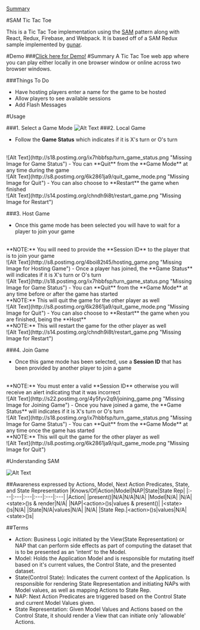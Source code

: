 [Summary](#summary)

#SAM Tic Tac Toe

This is a Tic Tac Toe implementation using the [SAM](http://sam.js.org/ "SAM") pattern along with React, Redux, Firebase, and Webpack. It is based off of a SAM Redux sample implemented by [gunar](https://github.com/gunar/sam-redux "SAM Redux").

#Demo
###[Click here for Demo!](https://tic-tac-toe-redux-sam.firebaseapp.com "Demo")
#Summary
A Tic Tac Toe web app where you can play either locally in one browser window or online across two browser windows.

###Things To Do
- Have hosting players enter a name for the game to be hosted
- Allow players to see available sessions
- Add Flash Messages

#Usage

###1. Select a Game Mode
![Alt Text](http://s30.postimg.org/lvootrq5d/game_modes.png "Missing Image for Game Modes")
###2. Local Game
- Follow the **Game Status** which indicates if it is X's turn or O's turn
<br>
![Alt Text](http://s18.postimg.org/ix7hbbfsp/turn_game_status.png "Missing Image for Game Status")
- You can **Quit** from the **Game Mode** at any time during the game
<br>
![Alt Text](http://s8.postimg.org/6k2861ja9/quit_game_mode.png "Missing Image for Quit")
- You can also choose to **Restart** the game when finished
<br>
![Alt Text](http://s14.postimg.org/chndh9i8t/restart_game.png "Missing Image for Restart")

###3. Host Game
- Once this game mode has been selected you will have to wait for a player to join your game
<br>
**NOTE:** You will need to provide the **Session ID** to the player that is to join your game
<br>
![Alt Text](http://s8.postimg.org/4boi82t45/hosting_game.png "Missing Image for Hosting Game")
- Once a player has joined, the **Game Status** will indicates if it is X's turn or O's turn
<br>
![Alt Text](http://s18.postimg.org/ix7hbbfsp/turn_game_status.png "Missing Image for Game Status")
- You can **Quit** from the **Game Mode** at any time before or after the game has started
<br>
**NOTE:** This will quit the game for the other player as well
<br>
![Alt Text](http://s8.postimg.org/6k2861ja9/quit_game_mode.png "Missing Image for Quit")
- You can also choose to **Restart** the game when you are finished, being the **Host**
<br>
**NOTE:** This will restart the game for the other player as well
<br>
![Alt Text](http://s14.postimg.org/chndh9i8t/restart_game.png "Missing Image for Restart")

###4. Join Game
- Once this game mode has been selected, use a **Session ID** that has been provided by another player to join a game
<br>
**NOTE:** You must enter a valid **Session ID** otherwise you will receive an alert indicating that it was incorrect
<br>
![Alt Text](http://s22.postimg.org/4y5fyv2q9/joining_game.png "Missing Image for Joining Game")
- Once you have joined a game, the **Game Status** will indicates if it is X's turn or O's turn
<br>
![Alt Text](http://s18.postimg.org/ix7hbbfsp/turn_game_status.png "Missing Image for Game Status")
- You can **Quit** from the **Game Mode** at any time once the game has started
<br>
**NOTE:** This will quit the game for the other player as well
<br>
![Alt Text](http://s8.postimg.org/6k2861ja9/quit_game_mode.png "Missing Image for Quit")

#Understanding SAM

![Alt Text](http://cdn.infoq.com/statics_s1_20160414-0116/resource/articles/no-more-mvc-frameworks/en/resources/fig6.jpg "SAM Meta Model")

##Awareness expressed by Actions, Model, Next Action Predicates, State, and State Representation
|Knows/Of|Action|Model|NAP|State|State Rep|
|:---|:---|:---|:---|:---|:---|
|Action| |present()|N/A|N/A|N/A|
|Model|N/A| |N/A|\<state\>()s & render|N/A|
|NAP|\<action\>()s|values & present()| |\<state\>()s|N/A|
|State|N/A|values|N/A| |N/A|
|State Rep.|\<action\>()s|values|N/A|\<state\>()s|

##Terms
- Action: Business Logic initiated by the View(State Representation) or NAP that can perform side effects as part of computing the dataset that is to be presented as an 'intent' to the Model.
- Model: Holds the Application Model and is responsible for mutating itself based on it's current values, the Control State, and the presented dataset.
- State(Control State): Indicates the current context of the Application. Is responsible for rendering State Representation and initiating NAPs with Model values, as well as mapping Actions to State Rep.
- NAP: Next Action Predicates are triggered based on the Control State and current Model Values given.
- State Representation: Given Model Values and Actions based on the Control State, it should render a View that can initiate only 'allowable' Actions.
